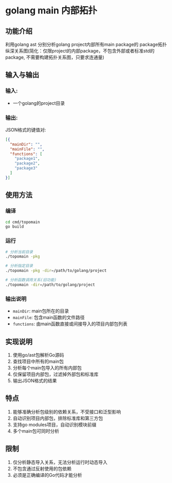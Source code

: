 # golang main 内部拓扑

## 功能介绍
利用golang ast 分别分析golang project内部所有main package的 package拓扑纵深关系图(简化：仅限project的内部package，不包含外部或者标准std的package, 不需要构建拓扑关系图，只要求连通量)

## 输入与输出
### 输入:
- 一个golang的project目录

### 输出:
JSON格式的键值对:
```json
[{
  "mainDir": "",
  "mainFile": "",
  "functions": [
    "package1",
    "package2",
    "package3"
  ]
}]
```

## 使用方法

### 编译
```bash
cd cmd/topomain
go build
```

### 运行
```bash
# 分析当前目录
./topomain -pkg

# 分析指定目录
./topomain -pkg -dir=/path/to/golang/project

# 分析函数调用关系(旧功能)
./topomain -dir=/path/to/golang/project
```

### 输出说明
- `mainDir`: main包所在的目录
- `mainFile`: 包含main函数的文件路径
- `functions`: 由main函数直接或间接导入的项目内部包列表

## 实现说明
1. 使用go/ast包解析Go源码
2. 查找项目中所有的main包
3. 分析每个main包导入的所有内部包
4. 仅保留项目内部包，过滤掉外部包和标准库
5. 输出JSON格式的结果

## 特点
1. 能够准确分析包级别的依赖关系，不受接口和泛型影响
2. 自动识别项目内部包，排除标准库和第三方包
3. 支持go modules项目，自动识别模块前缀
4. 多个main包可同时分析

## 限制
1. 仅分析静态导入关系，无法分析运行时动态导入
2. 不包含通过反射使用的包依赖
3. 必须是正确编译的Go代码才能分析
